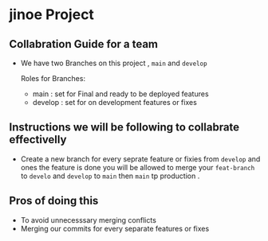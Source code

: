 # jinoe Project

## Collabration Guide for a team

- We have two Branches on this project , `main` and `develop`

   Roles for Branches:
    - main : set for Final and ready  to  be deployed features
    - develop : set for on development features or fixes

## Instructions we will be following to collabrate effectivelly

- Create a new branch for every seprate feature or fixies from  `develop` and ones the feature is done you will be allowed to merge your `feat-branch `to `develo` and `develop` to `main` then `main` tp production .

## Pros of doing this
 - To avoid unnecesssary merging conflicts
 - Merging our commits for every separate features or fixes

 



